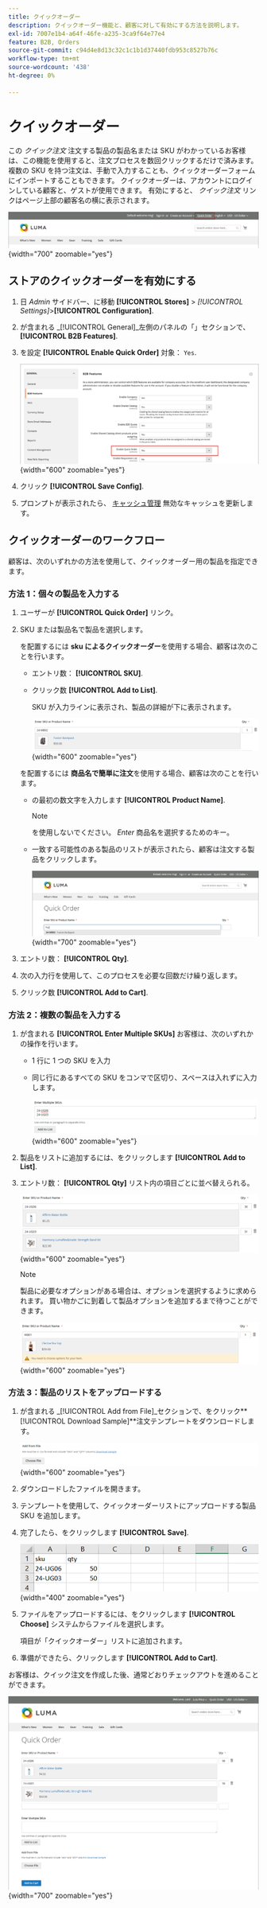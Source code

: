 ```yaml
---
title: クイックオーダー
description: クイックオーダー機能と、顧客に対して有効にする方法を説明します。
exl-id: 7007e1b4-a64f-46fe-a235-3ca9f64e77e4
feature: B2B, Orders
source-git-commit: c94d4e8d13c32c1c1b1d37440fdb953c8527b76c
workflow-type: tm+mt
source-wordcount: '438'
ht-degree: 0%

---
```


# クイックオーダー

この _クイック注文_ 注文する製品の製品名または SKU がわかっているお客様は、この機能を使用すると、注文プロセスを数回クリックするだけで済みます。 複数の SKU を持つ注文は、手動で入力することも、クイックオーダーフォームにインポートすることもできます。 クイックオーダーは、アカウントにログインしている顧客と、ゲストが使用できます。 有効にすると、 _クイック注文_ リンクはページ上部の顧客名の横に表示されます。

![クイック注文リンク](./assets/quick-order-link.png){width="700" zoomable="yes"}

## ストアのクイックオーダーを有効にする

1. 日 _Admin_ サイドバー、に移動 **[!UICONTROL Stores]** > _[!UICONTROL Settings]_>**[!UICONTROL Configuration]**.

1. が含まれる _[!UICONTROL General]_左側のパネルの「」セクションで、**[!UICONTROL B2B Features]**.

1. を設定 **[!UICONTROL Enable Quick Order]** 対象： `Yes`.

   ![クイックオーダーを有効にする](./assets/quick-orders-config.png){width="600" zoomable="yes"}

1. クリック **[!UICONTROL Save Config]**.

1. プロンプトが表示されたら、 [キャッシュ管理](../systems/cache-management.md) 無効なキャッシュを更新します。

## クイックオーダーのワークフロー

顧客は、次のいずれかの方法を使用して、クイックオーダー用の製品を指定できます。

### 方法 1：個々の製品を入力する

1. ユーザーが **[!UICONTROL Quick Order]** リンク。

1. SKU または製品名で製品を選択します。

   を配置するには **sku によるクイックオーダー**&#x200B;を使用する場合、顧客は次のことを行います。

   - エントリ数： **[!UICONTROL SKU]**.

   - クリック数 **[!UICONTROL Add to List]**.

     SKU が入力ラインに表示され、製品の詳細が下に表示されます。

     ![クイックオーダーの詳細](./assets/quick-order-product-detail.png){width="600" zoomable="yes"}

   を配置するには **商品名で簡単に注文**&#x200B;を使用する場合、顧客は次のことを行います。

   - の最初の数文字を入力します **[!UICONTROL Product Name]**.

     >[!NOTE]
     >
     >を使用しないでください。 _Enter_ 商品名を選択するためのキー。

   - 一致する可能性のある製品のリストが表示されたら、顧客は注文する製品をクリックします。

     ![クリックして製品名を選択](./assets/quick-order-product-name.png){width="700" zoomable="yes"}

1. エントリ数： **[!UICONTROL Qty]**.

1. 次の入力行を使用して、このプロセスを必要な回数だけ繰り返します。

1. クリック数 **[!UICONTROL Add to Cart]**.

### 方法 2：複数の製品を入力する

1. が含まれる **[!UICONTROL Enter Multiple SKUs]** お客様は、次のいずれかの操作を行います。

   - 1 行に 1 つの SKU を入力

   - 同じ行にあるすべての SKU をコンマで区切り、スペースは入れずに入力します。

     ![複数の SKU を入力](./assets/quick-order-skus.png){width="600" zoomable="yes"}

1. 製品をリストに追加するには、をクリックします **[!UICONTROL Add to List]**.

1. エントリ数： **[!UICONTROL Qty]** リスト内の項目ごとに並べ替えられる。

   ![クイック注文リスト](./assets/quick-order-skus-detail.png){width="600" zoomable="yes"}

   >[!NOTE]
   >
   >製品に必要なオプションがある場合は、オプションを選択するように求められます。 買い物かごに到着して製品オプションを追加するまで待つことができます。

   ![オプションを選択](./assets/quick-order-skus-product-options.png){width="600" zoomable="yes"}

### 方法 3：製品のリストをアップロードする

1. が含まれる _[!UICONTROL Add from File]_セクションで、をクリック&#x200B;**[!UICONTROL Download Sample]**注文テンプレートをダウンロードします。

   ![ファイルから追加](./assets/quick-order-skus-add-from-file.png){width="600" zoomable="yes"}

1. ダウンロードしたファイルを開きます。

1. テンプレートを使用して、クイックオーダーリストにアップロードする製品 SKU を追加します。

1. 完了したら、をクリックします **[!UICONTROL Save]**.

   ![アップロードする SKU](./assets/quick-order-skus-add-from-file-sample.png){width="400" zoomable="yes"}

1. ファイルをアップロードするには、をクリックします **[!UICONTROL Choose]** システムからファイルを選択します。

   項目が「クイックオーダー」リストに追加されます。

1. 準備ができたら、クリックします **[!UICONTROL Add to Cart]**.

お客様は、クイック注文を作成した後、通常どおりチェックアウトを進めることができます。

![クイック注文](./assets/quick-order-add-to-cart.png){width="700" zoomable="yes"}
